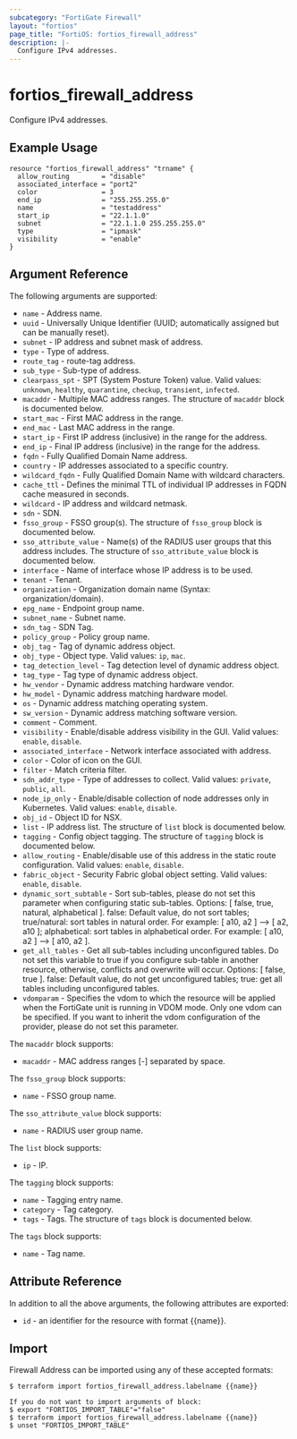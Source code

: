 ```yaml
---
subcategory: "FortiGate Firewall"
layout: "fortios"
page_title: "FortiOS: fortios_firewall_address"
description: |-
  Configure IPv4 addresses.
---
```


# fortios_firewall_address
Configure IPv4 addresses.

## Example Usage

```hcl
resource "fortios_firewall_address" "trname" {
  allow_routing        = "disable"
  associated_interface = "port2"
  color                = 3
  end_ip               = "255.255.255.0"
  name                 = "testaddress"
  start_ip             = "22.1.1.0"
  subnet               = "22.1.1.0 255.255.255.0"
  type                 = "ipmask"
  visibility           = "enable"
}
```

## Argument Reference

The following arguments are supported:

* `name` - Address name.
* `uuid` - Universally Unique Identifier (UUID; automatically assigned but can be manually reset).
* `subnet` - IP address and subnet mask of address.
* `type` - Type of address.
* `route_tag` - route-tag address.
* `sub_type` - Sub-type of address.
* `clearpass_spt` - SPT (System Posture Token) value. Valid values: `unknown`, `healthy`, `quarantine`, `checkup`, `transient`, `infected`.
* `macaddr` - Multiple MAC address ranges. The structure of `macaddr` block is documented below.
* `start_mac` - First MAC address in the range.
* `end_mac` - Last MAC address in the range.
* `start_ip` - First IP address (inclusive) in the range for the address.
* `end_ip` - Final IP address (inclusive) in the range for the address.
* `fqdn` - Fully Qualified Domain Name address.
* `country` - IP addresses associated to a specific country.
* `wildcard_fqdn` - Fully Qualified Domain Name with wildcard characters.
* `cache_ttl` - Defines the minimal TTL of individual IP addresses in FQDN cache measured in seconds.
* `wildcard` - IP address and wildcard netmask.
* `sdn` - SDN.
* `fsso_group` - FSSO group(s). The structure of `fsso_group` block is documented below.
* `sso_attribute_value` - Name(s) of the RADIUS user groups that this address includes. The structure of `sso_attribute_value` block is documented below.
* `interface` - Name of interface whose IP address is to be used.
* `tenant` - Tenant.
* `organization` - Organization domain name (Syntax: organization/domain).
* `epg_name` - Endpoint group name.
* `subnet_name` - Subnet name.
* `sdn_tag` - SDN Tag.
* `policy_group` - Policy group name.
* `obj_tag` - Tag of dynamic address object.
* `obj_type` - Object type. Valid values: `ip`, `mac`.
* `tag_detection_level` - Tag detection level of dynamic address object.
* `tag_type` - Tag type of dynamic address object.
* `hw_vendor` - Dynamic address matching hardware vendor.
* `hw_model` - Dynamic address matching hardware model.
* `os` - Dynamic address matching operating system.
* `sw_version` - Dynamic address matching software version.
* `comment` - Comment.
* `visibility` - Enable/disable address visibility in the GUI. Valid values: `enable`, `disable`.
* `associated_interface` - Network interface associated with address.
* `color` - Color of icon on the GUI.
* `filter` - Match criteria filter.
* `sdn_addr_type` - Type of addresses to collect. Valid values: `private`, `public`, `all`.
* `node_ip_only` - Enable/disable collection of node addresses only in Kubernetes. Valid values: `enable`, `disable`.
* `obj_id` - Object ID for NSX.
* `list` - IP address list. The structure of `list` block is documented below.
* `tagging` - Config object tagging. The structure of `tagging` block is documented below.
* `allow_routing` - Enable/disable use of this address in the static route configuration. Valid values: `enable`, `disable`.
* `fabric_object` - Security Fabric global object setting. Valid values: `enable`, `disable`.
* `dynamic_sort_subtable` - Sort sub-tables, please do not set this parameter when configuring static sub-tables. Options: [ false, true, natural, alphabetical ]. false: Default value, do not sort tables; true/natural: sort tables in natural order. For example: [ a10, a2 ] --> [ a2, a10 ]; alphabetical: sort tables in alphabetical order. For example: [ a10, a2 ] --> [ a10, a2 ].
* `get_all_tables` - Get all sub-tables including unconfigured tables. Do not set this variable to true if you configure sub-table in another resource, otherwise, conflicts and overwrite will occur. Options: [ false, true ]. false: Default value, do not get unconfigured tables; true: get all tables including unconfigured tables. 
* `vdomparam` - Specifies the vdom to which the resource will be applied when the FortiGate unit is running in VDOM mode. Only one vdom can be specified. If you want to inherit the vdom configuration of the provider, please do not set this parameter.

The `macaddr` block supports:

* `macaddr` - MAC address ranges <start>[-<end>] separated by space.

The `fsso_group` block supports:

* `name` - FSSO group name.

The `sso_attribute_value` block supports:

* `name` - RADIUS user group name.

The `list` block supports:

* `ip` - IP.

The `tagging` block supports:

* `name` - Tagging entry name.
* `category` - Tag category.
* `tags` - Tags. The structure of `tags` block is documented below.

The `tags` block supports:

* `name` - Tag name.


## Attribute Reference

In addition to all the above arguments, the following attributes are exported:
* `id` - an identifier for the resource with format {{name}}.

## Import

Firewall Address can be imported using any of these accepted formats:
```
$ terraform import fortios_firewall_address.labelname {{name}}

If you do not want to import arguments of block:
$ export "FORTIOS_IMPORT_TABLE"="false"
$ terraform import fortios_firewall_address.labelname {{name}}
$ unset "FORTIOS_IMPORT_TABLE"
```
